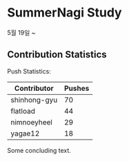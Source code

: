 # SummerNagi Study

5월 19일 ~ 

## Contribution Statistics

Push Statistics:

| Contributor | Pushes |
| ----------- | ------ |
| shinhong-gyu | 70 |
| flatload | 44 |
| nimnoeyheel | 29 |
| yagae12 | 18 |

Some concluding text.
